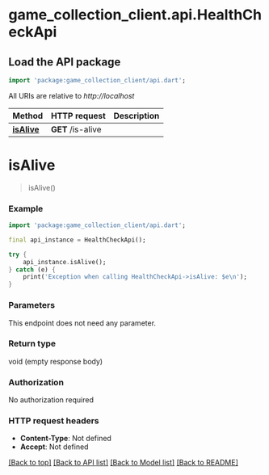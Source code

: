 # game_collection_client.api.HealthCheckApi

## Load the API package
```dart
import 'package:game_collection_client/api.dart';
```

All URIs are relative to *http://localhost*

Method | HTTP request | Description
------------- | ------------- | -------------
[**isAlive**](HealthCheckApi.md#isalive) | **GET** /is-alive | 


# **isAlive**
> isAlive()





### Example
```dart
import 'package:game_collection_client/api.dart';

final api_instance = HealthCheckApi();

try {
    api_instance.isAlive();
} catch (e) {
    print('Exception when calling HealthCheckApi->isAlive: $e\n');
}
```

### Parameters
This endpoint does not need any parameter.

### Return type

void (empty response body)

### Authorization

No authorization required

### HTTP request headers

 - **Content-Type**: Not defined
 - **Accept**: Not defined

[[Back to top]](#) [[Back to API list]](../README.md#documentation-for-api-endpoints) [[Back to Model list]](../README.md#documentation-for-models) [[Back to README]](../README.md)

